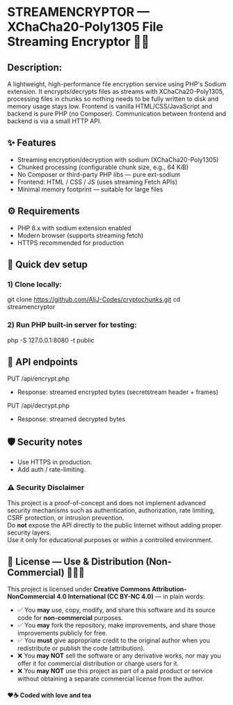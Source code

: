 # STREAMENCRYPTOR — XChaCha20-Poly1305 File Streaming Encryptor 🔐🚀

## Description:
A lightweight, high-performance file encryption service using PHP's Sodium extension.
It encrypts/decrypts files as streams with XChaCha20-Poly1305, processing files in chunks
so nothing needs to be fully written to disk and memory usage stays low. Frontend is
vanilla HTML/CSS/JavaScript and backend is pure PHP (no Composer). Communication between
frontend and backend is via a small HTTP API.

## ✨ Features
- Streaming encryption/decryption with sodium (XChaCha20-Poly1305)
- Chunked processing (configurable chunk size, e.g., 64 KiB)
- No Composer or third-party PHP libs — pure ext-sodium
- Frontend: HTML / CSS / JS (uses streaming Fetch APIs)
- Minimal memory footprint — suitable for large files

## ⚙️ Requirements
- PHP 8.x with sodium extension enabled
- Modern browser (supports streaming fetch)
- HTTPS recommended for production

## 🔧 Quick dev setup
### 1) Clone locally:
   git clone https://github.com/AliJ-Codes/cryptochunks.git
   cd streamencryptor

### 2) Run PHP built-in server for testing:
   php -S 127.0.0.1:8080 -t public

## 📡 API endpoints
PUT /api/encrypt.php
- Response: streamed encrypted bytes (secretstream header + frames)

PUT /api/decrypt.php
- Response: streamed decrypted bytes

## 🛡️ Security notes
- Use HTTPS in production.
- Add auth / rate-limiting.

### ⚠️ Security Disclaimer  
This project is a proof-of-concept and does not implement advanced security mechanisms such as authentication, authorization, rate limiting, CSRF protection, or intrusion prevention.  
Do **not** expose the API directly to the public Internet without adding proper security layers.  
Use it only for educational purposes or within a controlled environment.

## 📄 License — Use & Distribution (Non-Commercial) 🛑💼❌
This project is licensed under **Creative Commons Attribution-NonCommercial 4.0 International (CC BY-NC 4.0)** — in plain words:

- ✅ You **may** use, copy, modify, and share this software and its source code for **non-commercial** purposes.
- ✅ You **may** fork the repository, make improvements, and share those improvements publicly for free.
- ✅ You **must** give appropriate credit to the original author when you redistribute or publish the code (attribution).
- ❌ You **may NOT** sell the software or any derivative works, nor may you offer it for commercial distribution or charge users for it.
- ❌ You **may NOT** use this project as part of a paid product or service without obtaining a separate commercial license from the author.

#### ❤️☕ Coded with love and tea  
